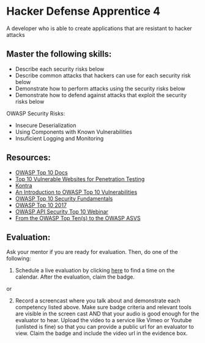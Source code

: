 # Hacker Defense Apprentice 4

A developer who is able to create applications that are resistant to hacker attacks

## Master the following skills:

* Describe each security risks below
* Describe common attacks that hackers can use for each security risk below
* Demonstrate how to perform attacks using the security risks below
* Demonstrate how to defend against attacks that exploit the security risks below

OWASP Security Risks:
* Insecure Deserialization
* Using Components with Known Vulnerabilities
* Insuficient Logging and Monitoring

## Resources:

* [OWASP Top 10 Docs](https://owasp.org/www-project-top-ten/)
* [Top 10 Vulnerable Websites for Penetration Testing](https://securitytrails.com/blog/vulnerable-websites-for-penetration-testing)
* [Kontra](https://application.security/free-application-security-training)
* [An Introduction to OWASP Top 10 Vulnerabilities](https://www.udemy.com/course/an-introduction-to-owasp-top-10-vulnerabilities/)
* [OWASP Top 10 Security Fundamentals](https://codered.eccouncil.org/CourseDetails/owasp-top-10-security-fundamentals)
* [OWASP Top 10 2017](https://www.youtube.com/watch?v=rWHvp7rUka8&list=PLyqga7AXMtPPuibxp1N0TdyDrKwP9H_jD)
* [OWASP API Security Top 10 Webinar](https://www.youtube.com/watch?v=zTkv_9ChVPY)
* [From the OWASP Top Ten(s) to the OWASP ASVS](https://www.youtube.com/watch?v=nvzMN5Z8DJI)

## Evaluation:

Ask your mentor if you are ready for evaluation. Then, do one of the following:

1. Schedule a live evaluation by clicking [here](http://evals.codex.academy) to find a time on the calendar. After the evaluation, claim the badge.

or

2. Record a screencast where you talk about and demonstrate each competency listed above. Make sure badge criteria and relevant tools are visible in the screen cast AND that your audio is good enough for the evaluator to hear. Upload the video to a service like Vimeo or Youtube (unlisted is fine) so that you can provide a public url for an evaluator to view. Claim the badge and include the video url in the evidence box.
